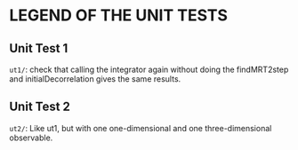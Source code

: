 # LEGEND OF THE UNIT TESTS



## Unit Test 1

`ut1/`: check that calling the integrator again without doing the findMRT2step and initialDecorrelation gives the same results.

## Unit Test 2

`ut2/`: Like ut1, but with one one-dimensional and one three-dimensional observable.
